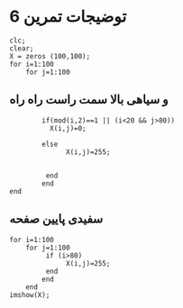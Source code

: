 # توضیجات تمرین 6
~~~
clc;
clear;
X = zeros (100,100);
for i=1:100
    for j=1:100 
~~~
##  و سیاهی بالا سمت راست راه راه
~~~
        if(mod(i,2)==1 || (i<20 && j>80))
          X(i,j)=0;
       
        else
              X(i,j)=255;
       
        
         end
        end
end
~~~
## سفیدی پایین صفحه 
~~~
for i=1:100
    for j=1:100 
         if (i>80)
              X(i,j)=255;
         end
        end
    end
imshow(X);
